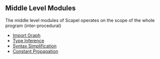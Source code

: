 
## Middle Level Modules
The middle level modules of Scapel operates on the scope of the whole program (inter-procedural)

- [Import Graph](import-graph.md)
- [Type Inference](control-flow-graph.md)
- [Syntax Simplification](syntax-simplification.md)
- [Constant Propagation](constant-propagation.md)
